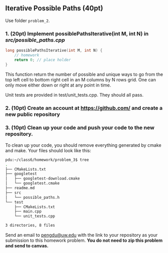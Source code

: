 ## Iterative Possible Paths (40pt)

Use folder ```problem_2```.

### 1. (20pt) Implement possiblePathsIterative(int M, int N) in ***src/possible_paths.cpp***
```c++
long possiblePathsIterative(int M, int N) {
    // homework
    return 0; // place holder
}
```

This function return the number of possible and unique ways to go from the top left cell to bottom right cell in an M columns by N rows grid. One can only move either down or right at any point in time.

Unit tests are provided in test/unit_tests.cpp. They should all pass. 

### 2. (10pt) Create an account at https://github.com/ and create a new **public** repository

### 3. (10pt) Clean up your code and push your code to the new repository. 

To clean up your code, you should remove everything generated by cmake and make. Your files should look like this:

```bash
pdu:~/class6/homework/problem_3$ tree
.
├── CMakeLists.txt
├── googletest
│   ├── googletest-download.cmake
│   └── googletest.cmake
├── readme.md
├── src
│   └── possible_paths.h
└── test
    ├── CMakeLists.txt
    ├── main.cpp
    └── unit_tests.cpp

3 directories, 8 files
```

Send an email to pengdu@uw.edu with the link to your repository as your submission to this homework problem. **You do not need to zip this problem and send to canvas.**

